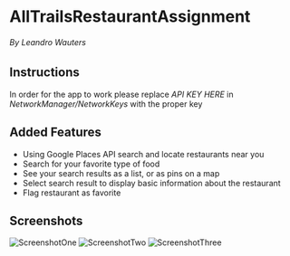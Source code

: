 # AllTrailsRestaurantAssignment
###### By Leandro Wauters

## Instructions
In order for the app to work please replace *API KEY HERE* in *NetworkManager/NetworkKeys* with the proper key 

## Added Features

- Using Google Places API search and locate restaurants near you
- Search for your favorite type of food
- See your search results as a list, or as pins on a map
- Select search result to display basic information about the restaurant
- Flag restaurant as favorite

## Screenshots

![ScreenshotOne](https://user-images.githubusercontent.com/43767602/131531705-ebc0b764-f4c0-4468-9b07-983cdc471ea1.PNG)
![ScreenshotTwo](https://user-images.githubusercontent.com/43767602/131531717-f6a1b0b0-ed86-422a-81e4-86e459bf4c0d.PNG)
![ScreenshotThree](https://user-images.githubusercontent.com/43767602/131531729-2e6ec494-587c-4a42-aaf6-e4115de98556.PNG)
